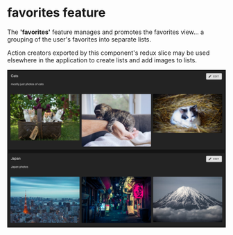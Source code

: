 # favorites feature

The **'favorites'** feature manages and promotes the favorites view... a grouping of the user's favorites into separate lists.

Action creators exported by this component's redux slice may be used elsewhere in the application to create lists and add images to lists.

![favorites Component](docs/screenshot.png)
